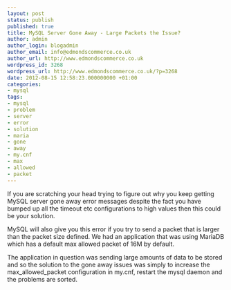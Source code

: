 ```yaml
---
layout: post
status: publish
published: true
title: MySQL Server Gone Away - Large Packets the Issue?
author: admin
author_login: blogadmin
author_email: info@edmondscommerce.co.uk
author_url: http://www.edmondscommerce.co.uk
wordpress_id: 3268
wordpress_url: http://www.edmondscommerce.co.uk/?p=3268
date: 2012-08-15 12:58:23.000000000 +01:00
categories:
- mysql
tags:
- mysql
- problem
- server
- error
- solution
- maria
- gone
- away
- my.cnf
- max
- allowed
- packet
---
```

If you are scratching your head trying to figure out why you keep getting MySQL server gone away error messages despite the fact you have bumped up all the timeout etc configurations to high values then this could be your solution.

MySQL will also give you this error if you try to send a packet that is larger than the packet size defined. We had an application that was using MariaDB which has a default max allowed packet of 16M by default.

The application in question was sending large amounts of data to be stored and so the solution to the gone away issues was simply to increase the max_allowed_packet configuration in my.cnf, restart the mysql daemon and the problems are sorted.
